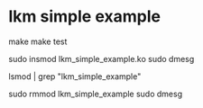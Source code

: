 # lkm simple example

make 
make test


sudo insmod lkm_simple_example.ko
sudo dmesg

lsmod | grep "lkm_simple_example"

sudo rmmod lkm_simple_example
sudo dmesg
